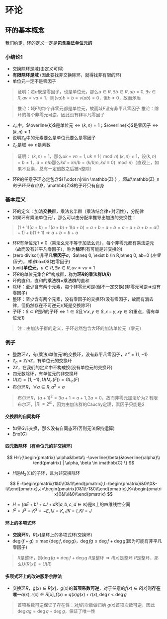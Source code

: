 # 环论

## 环的基本概念

我们约定，环的定义一定是**包含乘法单位元的**

### 小结论1

+ 交换除环是域(由定义可得)
+ **有限除环是域** (因此要找非交换除环，就得找非有限的环)
+ 单位元一定不是零因子

> 证明：若$a$既是零因子，也是单位元，那么$a\in R, \exists b \in R, ab=0, \exists v \in R, av=va=1$，则$(va)b=b=v(ab)=0$，但$b \neq 0$，故而矛盾

> 推论：域$F$的每个非零元都是单位元，故而域$F$没有非平凡零因子
> 推论：除环的每个非零元可逆，因此没有非平凡零因子

+ $\mathbb{Z}_n$中，$\overline{k}$是单位元$\iff (k,n)=1$；$\overline{k}$是零因子$\iff (k,n)\neq 1$
+ 说明$\mathbb{Z}_n$中的元素要么是单位元要么是零因子
+ $\mathbb{Z}_n$是域$\iff n$是素数

> 证明：
> $(k,n)=1$，那么$uk+vn=1,uk\equiv1(\mod n)$
> $(k,n)\neq 1$，设$(k,n)=b\neq 1$，$d=n/b$那么$kd=kn/b=(k/b)n,kd\equiv 0 (\mod n)$（直观上，如果不互素，总有一定倍数之后被$n$整除）

+ 环$R$的任意子环必定包含$\{1\cdot n|n\in \mathbb{Z} \} $，因此$\mathbb{Z}_n$的子环只有自身，$\mathbb{Z}$的子环只有自身

### 基本定义

+ 环的定义：加法**交换**群，乘法幺半群（乘法结合律+封闭性），分配律
+ 如果环有乘法单位元$1$，那么可以由分配率推导出加法的交换性：

> $(1+1)(a+b)=1(a+b)+1(a+b)=a+b+a+b=a+a+b+b=a(1+1)+b(1+1) \Rightarrow a+b=b+a$

+ 环$R$有单位元$1\neq0$（乘法幺元不等于加法幺元），每个非零元都有乘法逆元（故而没有非平凡零因子），称为**除环**(有可能是非交换的)
+ (zero divisor)非平凡**零因子**$a$，$a\neq 0, \exist b \in R,b\neq 0, ab=0 $(左零因子)，或者$ba=0$(右零因子)
+ (unit)**单位元**，$u \in R, \exists v\in R,uv=vu=1$
+ 环$R$的单位元集合$R^{×}$构成群，称为**环$R$的乘法群$U(R)$**
+ 环的直和，直和的乘法群=乘法群的直和
+ 除环：至少含有两个元素，每个非零元可逆(但不一定交换)(非零元可逆$\Rightarrow$没有零因子)
+ 整环：至少含有两个元素，没有零因子的交换环(没有零因子，故而有消去律，但仍然存在不可逆元)(域是交换除环)
+ 子环：$S\subset R$是$R$的子环$\iff 1\in S$且$\forall x,y \in S, x-y,xy \in S$(重点，得有单位元1)

> 注：由加法子群的定义，子环必然包含大环的加法单位元（零元）

### 例子

+ 整数环$\mathbb{Z}$，有(乘法)单位元$1$的交换环，没有非平凡零因子，$\mathbb{Z}^{×}=\{1,-1\}$
+ $\mathbb{Z}_n=\mathbb{Z}/n\mathbb{Z}$，有单位元的交换环
+ $2\mathbb{Z}$，在我们的定义中不构成换(没有单位元的交换环)
+ 四元数除环，有单位元的非交换环
+ $U(\mathbb{Z})=\{1,-1\}, U(M_n(F))=GL_n(F)$
+ 布尔环$R$，$\forall a \in R, a^2=a$

> 布尔环$R$，$(a+1)^2=3a+1=a+1,2a=0$，故而非零元加法阶为2
> 有限布尔环，$|R|=2^m$，因为由加法群的Cauchy定理，素因子只能是2

#### 交换群的自同构环

+ 如果$G$非交换，那么没有自同态环(否则无法保持运算)
+ $End (G)$

#### 四元数除环（有单位元的非交换环）

$$
H=\{\begin{pmatrix}
\alpha&\beta\\
-\overline{\beta}&\overline{\alpha}\\
\end{pmatrix} | \alpha, \beta \in \mathbb{C} \}
$$

+ $H$是$M_2(\mathbb{C})$的子环，且为非交换除环

$$
E=\begin{pmatrix}1&0\\0&1\\\end{pmatrix},I=\begin{pmatrix}i&0\\0&-i\\\end{pmatrix},J=\begin{pmatrix}0&1\\-1&0\\\end{pmatrix},K=\begin{pmatrix}0&i\\i&0\\\end{pmatrix}
$$

+ $H=\{aE+bI+cJ+dK|a,b,c,d \in \mathbb{R}\}$是$\mathbb{R}$上的四维线性空间
+ $I^2=J^2=K^2=-E,IJ=K,JK=I,KI=J$

#### 环上的多项式环

+ **交换环**$R$，$R[x]$是环上的多项式环(交换环)
+ $\deg (f+g)\leq \max \{ \deg f, \deg g\}$，$\deg{fg}\leq \deg f + \deg g$(因为可能有非平凡零因子)

> $R$是整环，则$\deg{fg}= \deg f + \deg g$
> $R$是整环$\Rightarrow R[x]$是整环
> $R$是整环，那么$U(R[x])=U(R)$

#### 多项式环上的改进版带余除法

+ 交换环$R$，$g(x)\in R[x]$，$g(x)$的**首项系数可逆**，对于任意的$f(x)\in R[x]$则**存在唯一**$q(x),r(x)\in R[x],f(x)=q(x)g(x)+r(x), \deg r <\deg g$ 

> 首项系数可逆保证了存在性：对$f$的次数做归纳
> $g(x)$首项次数可逆，因此$\deg qg=\deg q+\deg g$，保证了唯一性
